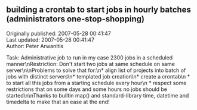 ## building a crontab to start jobs in hourly batches (administrators one-stop-shopping)  
Originally published: 2007-05-28 00:41:47  
Last updated: 2007-05-28 00:41:47  
Author: Peter Arwanitis  
  
Task: Administrative job to run in my case 2300 jobs in a scheduled manner\nRestriction: Don't start two jobs at same schedule on same server\n\nProblems to solve that for:\n* align list of projects into batch of jobs with distinct servers\n* templated job creation\n* create a crontab\n * to start all this jobs from a starting schedule every hour\n * respect some restrictions that on some days and some hours no jobs should be started\n\nThanks to builtin map() and standard-library time, datetime and timedelta to make that an ease at the end!